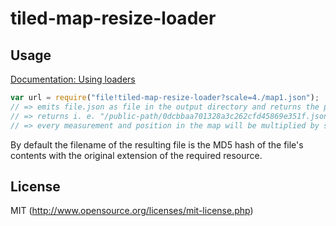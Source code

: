 # tiled-map-resize-loader

## Usage

[Documentation: Using loaders](http://webpack.github.io/docs/using-loaders.html)

``` javascript
var url = require("file!tiled-map-resize-loader?scale=4./map1.json");
// => emits file.json as file in the output directory and returns the public url
// => returns i. e. "/public-path/0dcbbaa701328a3c262cfd45869e351f.json"
// => every measurement and position in the map will be multiplied by scale.
```

By default the filename of the resulting file is the MD5 hash of the file's contents
with the original extension of the required resource.

## License

MIT (http://www.opensource.org/licenses/mit-license.php)

